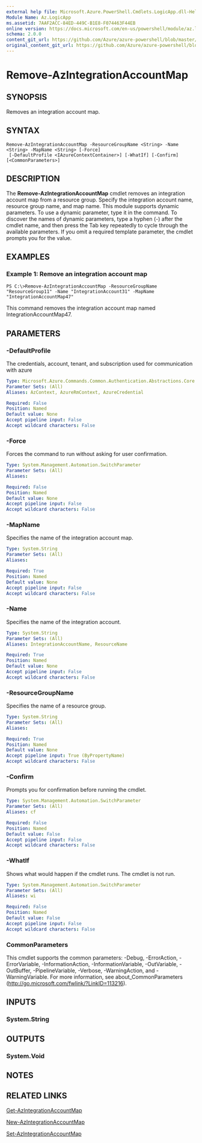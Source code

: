 ```yaml
---
external help file: Microsoft.Azure.PowerShell.Cmdlets.LogicApp.dll-Help.xml
Module Name: Az.LogicApp
ms.assetid: 7AAF2ACC-84ED-449C-B1E8-F074463F44EB
online version: https://docs.microsoft.com/en-us/powershell/module/az.logicapp/remove-azintegrationaccountmap
schema: 2.0.0
content_git_url: https://github.com/Azure/azure-powershell/blob/master/src/LogicApp/LogicApp/help/Remove-AzIntegrationAccountMap.md
original_content_git_url: https://github.com/Azure/azure-powershell/blob/master/src/LogicApp/LogicApp/help/Remove-AzIntegrationAccountMap.md
---
```


# Remove-AzIntegrationAccountMap

## SYNOPSIS
Removes an integration account map.

## SYNTAX

```
Remove-AzIntegrationAccountMap -ResourceGroupName <String> -Name <String> -MapName <String> [-Force]
 [-DefaultProfile <IAzureContextContainer>] [-WhatIf] [-Confirm] [<CommonParameters>]
```

## DESCRIPTION
The **Remove-AzIntegrationAccountMap** cmdlet removes an integration account map from a resource group.
Specify the integration account name, resource group name, and map name.
This module supports dynamic parameters.
To use a dynamic parameter, type it in the command.
To discover the names of dynamic parameters, type a hyphen (-) after the cmdlet name, and then press the Tab key repeatedly to cycle through the available parameters.
If you omit a required template parameter, the cmdlet prompts you for the value.

## EXAMPLES

### Example 1: Remove an integration account map
```
PS C:\>Remove-AzIntegrationAccountMap -ResourceGroupName "ResourceGroup11" -Name "IntegrationAccount31" -MapName "IntegrationAccountMap47"
```

This command removes the integration account map named IntegrationAccountMap47.

## PARAMETERS

### -DefaultProfile
The credentials, account, tenant, and subscription used for communication with azure

```yaml
Type: Microsoft.Azure.Commands.Common.Authentication.Abstractions.Core.IAzureContextContainer
Parameter Sets: (All)
Aliases: AzContext, AzureRmContext, AzureCredential

Required: False
Position: Named
Default value: None
Accept pipeline input: False
Accept wildcard characters: False
```

### -Force
Forces the command to run without asking for user confirmation.

```yaml
Type: System.Management.Automation.SwitchParameter
Parameter Sets: (All)
Aliases:

Required: False
Position: Named
Default value: None
Accept pipeline input: False
Accept wildcard characters: False
```

### -MapName
Specifies the name of the integration account map.

```yaml
Type: System.String
Parameter Sets: (All)
Aliases:

Required: True
Position: Named
Default value: None
Accept pipeline input: False
Accept wildcard characters: False
```

### -Name
Specifies the name of the integration account.

```yaml
Type: System.String
Parameter Sets: (All)
Aliases: IntegrationAccountName, ResourceName

Required: True
Position: Named
Default value: None
Accept pipeline input: False
Accept wildcard characters: False
```

### -ResourceGroupName
Specifies the name of a resource group.

```yaml
Type: System.String
Parameter Sets: (All)
Aliases:

Required: True
Position: Named
Default value: None
Accept pipeline input: True (ByPropertyName)
Accept wildcard characters: False
```

### -Confirm
Prompts you for confirmation before running the cmdlet.

```yaml
Type: System.Management.Automation.SwitchParameter
Parameter Sets: (All)
Aliases: cf

Required: False
Position: Named
Default value: False
Accept pipeline input: False
Accept wildcard characters: False
```

### -WhatIf
Shows what would happen if the cmdlet runs.
The cmdlet is not run.

```yaml
Type: System.Management.Automation.SwitchParameter
Parameter Sets: (All)
Aliases: wi

Required: False
Position: Named
Default value: False
Accept pipeline input: False
Accept wildcard characters: False
```

### CommonParameters
This cmdlet supports the common parameters: -Debug, -ErrorAction, -ErrorVariable, -InformationAction, -InformationVariable, -OutVariable, -OutBuffer, -PipelineVariable, -Verbose, -WarningAction, and -WarningVariable. For more information, see about_CommonParameters (http://go.microsoft.com/fwlink/?LinkID=113216).

## INPUTS

### System.String

## OUTPUTS

### System.Void

## NOTES

## RELATED LINKS

[Get-AzIntegrationAccountMap](./Get-AzIntegrationAccountMap.md)

[New-AzIntegrationAccountMap](./New-AzIntegrationAccountMap.md)

[Set-AzIntegrationAccountMap](./Set-AzIntegrationAccountMap.md)


